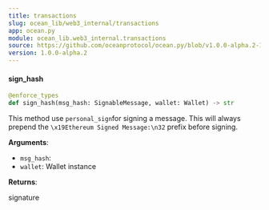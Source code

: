 ```yaml
---
title: transactions
slug: ocean_lib/web3_internal/transactions
app: ocean.py
module: ocean_lib.web3_internal.transactions
source: https://github.com/oceanprotocol/ocean.py/blob/v1.0.0-alpha.2-1-g9fb6083/ocean_lib/web3_internal/transactions.py
version: 1.0.0-alpha.2
---
```

#### sign\_hash

```python
@enforce_types
def sign_hash(msg_hash: SignableMessage, wallet: Wallet) -> str
```

This method use `personal_sign`for signing a message. This will always prepend the
`\x19Ethereum Signed Message:\n32` prefix before signing.

**Arguments**:

- `msg_hash`: 
- `wallet`: Wallet instance

**Returns**:

signature

